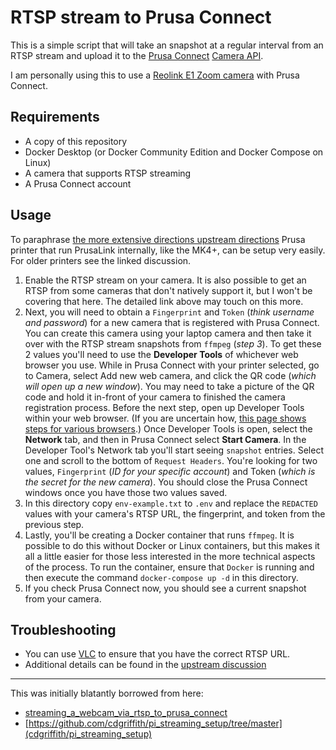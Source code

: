 # RTSP stream to Prusa Connect

This is a simple script that will take an snapshot at a regular interval from an RTSP stream and upload it to the [Prusa Connect](https://connect.prusa3d.com/) [Camera API](https://connect.prusa3d.com/docs/cameras/).

I am personally using this to use a [Reolink E1 Zoom camera](https://reolink.com/product/e1-zoom/) with Prusa Connect.

## Requirements

- A copy of this repository
- Docker Desktop (or Docker Community Edition and Docker Compose on Linux)
- A camera that supports RTSP streaming
- A Prusa Connect account

## Usage

To paraphrase [the more extensive directions upstream directions](https://www.reddit.com/r/prusa3d/comments/1971673/streaming_a_webcam_via_rtsp_to_prusa_connect/) Prusa printer that run PrusaLink internally, like the MK4+, can be setup very easily. For older printers see the linked discussion.

1) Enable the RTSP stream on your camera. It is also possible to get an RTSP from some cameras that don't natively support it, but I won't be covering that here. The detailed link above may touch on this more.
2) Next, you will need to obtain a `Fingerprint` and `Token` (_think username and password_) for a new camera that is registered with Prusa Connect. You can create this camera using your laptop camera and then take it over with the RTSP stream snapshots from `ffmpeg` (_step 3_). To get these 2 values you'll need to use the **Developer Tools** of whichever web browser you use. While in Prusa Connect with your printer selected, go to Camera, select Add new web camera, and click the QR code (_which will open up a new window_). You may need to take a picture of the QR code and hold it in-front of your camera to finished the camera registration process. Before the next step, open up Developer Tools within your web browser. (If you are uncertain how, [this page shows steps for various browsers](https://balsamiq.com/support/faqs/browserconsole/).) Once Developer Tools is open, select the **Network** tab, and then in Prusa Connect select **Start Camera**. In the Developer Tool's Network tab you'll start seeing `snapshot` entries. Select one and scroll to the bottom of `Request Headers`. You're looking for two values, `Fingerprint` (_ID for your specific account_) and Token (_which is the secret for the new camera_). You should close the Prusa Connect windows once you have those two values saved.
3) In this directory copy `env-example.txt` to `.env` and replace the `REDACTED` values with your camera's RTSP URL, the fingerprint, and token from the previous step.
4) Lastly, you'll be creating a Docker container that runs `ffmpeg`. It is possible to do this without Docker or Linux containers, but this makes it all a little easier for those less interested in the more technical aspects of the process. To run the container, ensure that `Docker` is running and then execute the command `docker-compose up -d` in this directory.
5) If you check Prusa Connect now, you should see a current snapshot from your camera.

## Troubleshooting

- You can use [VLC](https://www.videolan.org/vlc/) to ensure that you have the correct RTSP URL.
- Additional details can be found in the [upstream discussion](https://www.reddit.com/r/prusa3d/comments/1971673/streaming_a_webcam_via_rtsp_to_prusa_connect/)

---

This was initially blatantly borrowed from here:

- [streaming_a_webcam_via_rtsp_to_prusa_connect](https://www.reddit.com/r/prusa3d/comments/1971673/streaming_a_webcam_via_rtsp_to_prusa_connect/)
- [https://github.com/cdgriffith/pi_streaming_setup/tree/master](cdgriffith/pi_streaming_setup)

